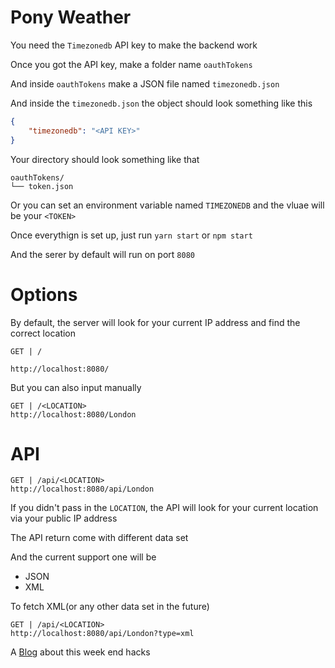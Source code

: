 # Pony Weather

You need the `Timezonedb` API key to make the backend work

Once you got the API key, make a folder name `oauthTokens`

And inside `oauthTokens` make a JSON file named `timezonedb.json`

And inside the `timezonedb.json` the object should look something like this

```json
{
    "timezonedb": "<API KEY>"
}
```

Your directory should look something like that
```
oauthTokens/
└── token.json
```

Or you can set an environment variable named `TIMEZONEDB` and the vluae will be your `<TOKEN>`

Once everythign is set up, just run `yarn start` or `npm start`

And the serer by default will run on port `8080`

# Options

By default, the server will look for your current IP address and find the correct location
```
GET | /

http://localhost:8080/
```

But you can also input manually
```
GET | /<LOCATION>
http://localhost:8080/London
```

# API
```
GET | /api/<LOCATION>
http://localhost:8080/api/London
```

If you didn't pass in the `LOCATION`, the API will look for your current location via your public IP address

The API return come with different data set

And the current support one will be
- JSON
- XML

To fetch XML(or any other data set in the future)
```
GET | /api/<LOCATION>
http://localhost:8080/api/London?type=xml
```

A [Blog](https://felixfong227.tumblr.com/post/160630440298/week-end-hacking-project-1-pony-weather) about this week end hacks